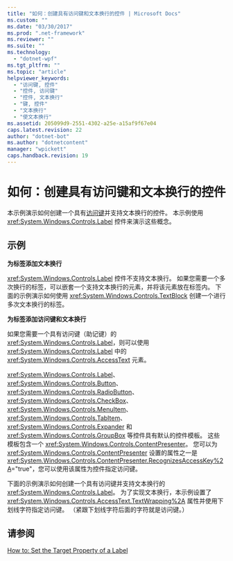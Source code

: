 ```yaml
---
title: "如何：创建具有访问键和文本换行的控件 | Microsoft Docs"
ms.custom: ""
ms.date: "03/30/2017"
ms.prod: ".net-framework"
ms.reviewer: ""
ms.suite: ""
ms.technology: 
  - "dotnet-wpf"
ms.tgt_pltfrm: ""
ms.topic: "article"
helpviewer_keywords: 
  - "访问键, 控件"
  - "控件, 访问键"
  - "控件, 文本换行"
  - "键, 控件"
  - "文本换行"
  - "使文本换行"
ms.assetid: 205099d9-2551-4302-a25e-a15af9f67e04
caps.latest.revision: 22
author: "dotnet-bot"
ms.author: "dotnetcontent"
manager: "wpickett"
caps.handback.revision: 19
---
```

# 如何：创建具有访问键和文本换行的控件
本示例演示如何创建一个具有[访问键](GTMT)并支持文本换行的控件。  本示例使用 <xref:System.Windows.Controls.Label> 控件来演示这些概念。  
  
## 示例  
 **为标签添加文本换行**  
  
 <xref:System.Windows.Controls.Label> 控件不支持文本换行。  如果您需要一个多次换行的标签，可以嵌套一个支持文本换行的元素，并将该元素放在标签内。  下面的示例演示如何使用 <xref:System.Windows.Controls.TextBlock> 创建一个进行多次文本换行的标签。  
  
 <!-- TODO: review snippet reference [!code-xml[Label#5](../../../../samples/snippets/xaml/VS_Snippets_Wpf/Label/XAML/Pane1.xaml#5)]  -->
 <!-- TODO: review snippet reference [!code-xml[Label#5](../../../../samples/snippets/csharp/VS_Snippets_Wpf/Label/CS/Pane1.xaml#5)]  -->  
  
 **为标签添加访问键和文本换行**  
  
 如果您需要一个具有访问键（助记键）的 <xref:System.Windows.Controls.Label>，则可以使用 <xref:System.Windows.Controls.Label> 中的 <xref:System.Windows.Controls.AccessText> 元素。  
  
 <xref:System.Windows.Controls.Label>、<xref:System.Windows.Controls.Button>、<xref:System.Windows.Controls.RadioButton>、<xref:System.Windows.Controls.CheckBox>、<xref:System.Windows.Controls.MenuItem>、<xref:System.Windows.Controls.TabItem>、<xref:System.Windows.Controls.Expander> 和 <xref:System.Windows.Controls.GroupBox> 等控件具有默认的控件模板。  这些模板包含一个 <xref:System.Windows.Controls.ContentPresenter>。  您可以为 <xref:System.Windows.Controls.ContentPresenter> 设置的属性之一是 <xref:System.Windows.Controls.ContentPresenter.RecognizesAccessKey%2A>\="true"，您可以使用该属性为控件指定访问键。  
  
 下面的示例演示如何创建一个具有访问键并支持文本换行的 <xref:System.Windows.Controls.Label>。  为了实现文本换行，本示例设置了 <xref:System.Windows.Controls.AccessText.TextWrapping%2A> 属性并使用下划线字符指定访问键。  （紧跟下划线字符后面的字符就是访问键。）  
  
 <!-- TODO: review snippet reference [!code-xml[Label#4](../../../../samples/snippets/xaml/VS_Snippets_Wpf/Label/XAML/Pane1.xaml#4)]  -->
 <!-- TODO: review snippet reference [!code-xml[Label#4](../../../../samples/snippets/csharp/VS_Snippets_Wpf/Label/CS/Pane1.xaml#4)]  -->  
  
## 请参阅  
 [How to: Set the Target Property of a Label](http://msdn.microsoft.com/zh-cn/b24c6977-ebcb-4855-a9bb-3fd4435af8f8)